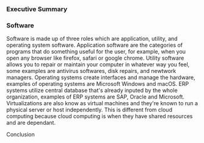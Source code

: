 ### Executive Summary 


### Software
Software is made up of three roles which are application, utility, and operating system software. Application software are the categories of programs that do something useful for the user, for example, when you open any browser like firefox, safari or google chrome. Utility software allows you to repair or maintain your computer in whatever way you feel, some examples are antivirus softwares, disk repairs, and newtwork managers. Operating systems create interfaces and manage the hardware, examples of operating systems are Microsoft Windows and macOS. ERP systems utilize central database that's already inputed by the whole organization, examples of ERP systems are SAP, Oracle and Microsoft. Virtualizations are also know as virtual machines and they're known to run a physical server or host independently. This is different from cloud computing because cloud computing is when they have shared resources and are dependant. 





Conclusion
